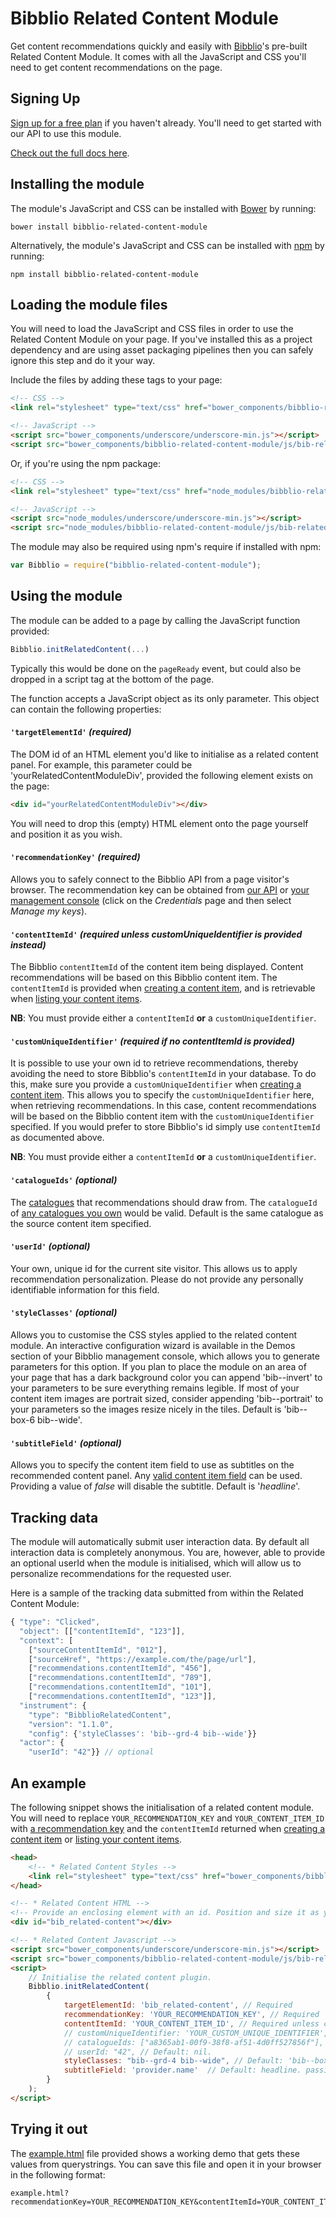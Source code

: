 # Bibblio Related Content Module

Get content recommendations quickly and easily with [Bibblio](http://bibblio.org)'s pre-built Related Content Module. It comes with all the JavaScript and CSS you'll need to get content recommendations on the page.

## Signing Up

[Sign up for a free plan](https://developer.bibblio.org/signup?plan_ids=2357355848804) if you haven't already. You'll need to get started with our API to use this module.

[Check out the full docs here](http://developer.bibblio.org/docs).

## Installing the module

The module's JavaScript and CSS can be installed with [Bower](https://bower.io/#install-bower) by running:

```
bower install bibblio-related-content-module
```

Alternatively, the module's JavaScript and CSS can be installed with [npm](https://www.npmjs.com/get-npm) by running:

```
npm install bibblio-related-content-module
```

## Loading the module files

You will need to load the JavaScript and CSS files in order to use the Related Content Module on your page. If you've installed this as a project dependency and are using asset packaging pipelines then you can safely ignore this step and do it your way.

Include the files by adding these tags to your page:

```html
<!-- CSS -->
<link rel="stylesheet" type="text/css" href="bower_components/bibblio-related-content-module/css/bib-related-content.css">

<!-- JavaScript -->
<script src="bower_components/underscore/underscore-min.js"></script>
<script src="bower_components/bibblio-related-content-module/js/bib-related-content.js"></script>
```
Or, if you're using the npm package:

```html
<!-- CSS -->
<link rel="stylesheet" type="text/css" href="node_modules/bibblio-related-content-module/css/bib-related-content.css">

<!-- JavaScript -->
<script src="node_modules/underscore/underscore-min.js"></script>
<script src="node_modules/bibblio-related-content-module/js/bib-related-content.js"></script>
```

The module may also be required using npm's require if installed with npm:

```javascript
var Bibblio = require("bibblio-related-content-module");
```

## Using the module

The module can be added to a page by calling the JavaScript function provided:
```javascript
Bibblio.initRelatedContent(...)
```

Typically this would be done on the `pageReady` event, but could also be dropped in a script tag at the bottom of the page.

The function accepts a JavaScript object as its only parameter. This object can contain the following properties:

#### `'targetElementId'` _(required)_
The DOM id of an HTML element you'd like to initialise as a related content panel. For example, this parameter could be 'yourRelatedContentModuleDiv', provided the following element exists on the page:
```html
<div id="yourRelatedContentModuleDiv"></div>
```
You will need to drop this (empty) HTML element onto the page yourself and position it as you wish.

#### `'recommendationKey'` _(required)_
Allows you to safely connect to the Bibblio API from a page visitor's browser. The recommendation key can be obtained from [our API](http://docs.bibblio.apiary.io/#reference/authorization/recommendation-keys/list-recommendation-keys) or [your management console](https://developer.bibblio.org/admin/account) (click on the _Credentials_ page and then select _Manage my keys_).

#### `'contentItemId'` _(required unless customUniqueIdentifier is provided instead)_
The Bibblio `contentItemId` of the content item being displayed. Content recommendations will be based on this Bibblio content item. The `contentItemId` is provided when [creating a content item](http://docs.bibblio.apiary.io/#reference/storing-data/content-items/create-a-content-item), and is retrievable when [listing your content items](http://docs.bibblio.apiary.io/#reference/storing-data/content-items/list-content-items).

**NB**: You must provide either a `contentItemId` **or** a `customUniqueIdentifier`.

#### `'customUniqueIdentifier'` _(required if no contentItemId is provided)_
It is possible to use your own id to retrieve recommendations, thereby avoiding the need to store Bibblio's `contentItemId` in your database. To do this, make sure you provide a `customUniqueIdentifier` when [creating a content item](http://docs.bibblio.apiary.io/#reference/storing-data/content-items/create-a-content-item). This allows you to specify the `customUniqueIdentifier` here, when retrieving recommendations. In this case, content recommendations will be based on the Bibblio content item with the `customUniqueIdentifier` specified. If you would prefer to store Bibblio's id simply use `contentItemId` as documented above.

**NB**: You must provide either a `contentItemId` **or** a `customUniqueIdentifier`.

#### `'catalogueIds'` _(optional)_
The [catalogues](http://docs.bibblio.apiary.io/#reference/storing-data/catalogues) that recommendations should draw from. The `catalogueId` of [any catalogues you own](http://docs.bibblio.apiary.io/#reference/storing-data/catalogues/list-catalogues) would be valid. Default is the same catalogue as the source content item specified.

#### `'userId'` _(optional)_
Your own, unique id for the current site visitor. This allows us to apply recommendation personalization. Please do not provide any personally identifiable information for this field.

#### `'styleClasses'` _(optional)_
Allows you to customise the CSS styles applied to the related content module. An interactive configuration wizard is available in the Demos section of your Bibblio management console, which allows you to generate parameters for this option. If you plan to place the module on an area of your page that has a dark background color you can append 'bib--invert' to your parameters to be sure everything remains legible. If most of your content item images are portrait sized, consider appending 'bib--portrait' to your parameters so the images resize nicely in the tiles. Default is 'bib--box-6 bib--wide'.

#### `'subtitleField'` _(optional)_
Allows you to specify the content item field to use as subtitles on the recommended content panel. Any [valid content item field](http://docs.bibblio.apiary.io/#reference/storing-data/content-items/retrieve-a-content-item) can be used. Providing a value of _false_ will disable the subtitle. Default is '_headline_'.


## Tracking data

The module will automatically submit user interaction data. By default all interaction data is completely anonymous. You are, however, able to provide an optional userId when the module is initialised, which will allow us to personalize recommendations for the requested user.

Here is a sample of the tracking data submitted from within the Related Content Module:
```javascript
{ "type": "Clicked",
  "object": [["contentItemId", "123"]],
  "context": [
    ["sourceContentItemId", "012"],
    ["sourceHref", "https://example.com/the/page/url"],
    ["recommendations.contentItemId", "456"],
    ["recommendations.contentItemId", "789"],
    ["recommendations.contentItemId", "101"],
    ["recommendations.contentItemId", "123"]],
  "instrument": {
    "type": "BibblioRelatedContent",
    "version": "1.1.0",
    "config": {'styleClasses': 'bib--grd-4 bib--wide'}}
  "actor": {
    "userId": "42"}} // optional
```


## An example

The following snippet shows the initialisation of a related content module. You will need to replace `YOUR_RECOMMENDATION_KEY` and `YOUR_CONTENT_ITEM_ID` with [a recommendation key](http://docs.bibblio.apiary.io/#reference/authorization/recommendation-keys/list-recommendation-keys) and the `contentItemId` returned when [creating a content item](http://docs.bibblio.apiary.io/#reference/storing-data/content-items/create-a-content-item) or [listing your content items](http://docs.bibblio.apiary.io/#reference/storing-data/content-items/list-content-items).

```html
<head>
    <!-- * Related Content Styles -->
    <link rel="stylesheet" type="text/css" href="bower_components/bibblio-related-content-module/css/bib-related-content.css">
</head>

<!-- * Related Content HTML -->
<!-- Provide an enclosing element with an id. Position and size it as you wish. -->
<div id="bib_related-content"></div>

<!-- * Related Content Javascript -->
<script src="bower_components/underscore/underscore-min.js"></script>
<script src="bower_components/bibblio-related-content-module/js/bib-related-content.js"></script>
<script>
    // Initialise the related content plugin.
    Bibblio.initRelatedContent(
        {
            targetElementId: 'bib_related-content', // Required
            recommendationKey: 'YOUR_RECOMMENDATION_KEY', // Required
            contentItemId: 'YOUR_CONTENT_ITEM_ID', // Required unless customUniqueIdentifier is provided instead
            // customUniqueIdentifier: 'YOUR_CUSTOM_UNIQUE_IDENTIFIER', // Required if no contentItemId is provided
            // catalogueIds: ["a8365ab1-00f9-38f8-af51-4d0ff527856f"], // Default: same as content item.
            // userId: "42", // Default: nil.
            styleClasses: "bib--grd-4 bib--wide", // Default: 'bib--box-6 bib--wide'
            subtitleField: 'provider.name'  // Default: headline. passing a value of false will disable the subtitle   completely
        }
    );
</script>
```

## Trying it out

The [example.html](example.html) file provided shows a working demo that gets these values from querystrings. You can save this file and open it in your browser in the following format:

```
example.html?recommendationKey=YOUR_RECOMMENDATION_KEY&contentItemId=YOUR_CONTENT_ITEM_ID
```
